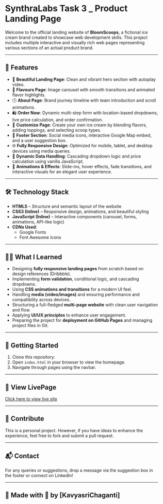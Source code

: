 # SynthraLabs Task 3 _ Product Landing Page

Welcome to the official landing website of **BloomScoops**, a fictional ice cream brand created to showcase web development skills. This project includes multiple interactive and visually rich web pages representing various sections of an actual product brand.

---

## 🌟 Features

- 🎨 **Beautiful Landing Page**: Clean and vibrant hero section with autoplay video.
- 🧊 **Flavours Page**: Image carousel with smooth transitions and animated flavor highlights.
- 🕒 **About Page**: Brand journey timeline with team introduction and scroll animations.
- 🛍️ **Order Now**: Dynamic multi-step form with location-based dropdowns, live price calculation, and order confirmation.
- 🍨 **Customize Page**: Create your own ice cream by blending flavors, adding toppings, and selecting scoop types.
- 📍 **Footer Section**: Social media icons, interactive Google Map embed, and a user suggestion box.
- 🌐 **Fully Responsive Design**: Optimized for mobile, tablet, and desktop devices using media queries.
- 📡 **Dynamic Data Handling**: Cascading dropdown logic and price calculation using vanilla JavaScript.
- 🎥 **Animations & Effects**: Slide-ins, hover effects, fade transitions, and interactive visuals for an elegant user experience.

---

## 🛠️ Technology Stack

- **HTML5** – Structure and semantic layout of the website
- **CSS3 (Inline)** – Responsive design, animations, and beautiful styling
- **JavaScript (Inline)** – Interactive components (carousel, forms, animations, API-like logic)
- **CDNs Used**:
  - Google Fonts
  - Font Awesome Icons

---

## 👨‍💻 What I Learned

- Designing **fully responsive landing pages** from scratch based on design references (Dribbble).
- Implementing **form validation**, conditional logic, and cascading dropdowns.
- Using **CSS animations and transitions** for a modern UI feel.
- Handling **media (video/images)** and ensuring performance and compatibility across devices.
- Structuring a full-fledged **multi-page website** with clean user navigation and flow.
- Applying **UI/UX principles** to enhance user engagement.
- Preparing the project for **deployment on GitHub Pages** and managing project files in Git.

---

## 🚀 Getting Started

1. Clone this repository:
2. Open `index.html` in your browser to view the homepage.
3. Navigate through pages using the navbar.

---

## 📌 View LivePage

[Click here to view live site](https://kavyasrichaganti11.github.io/SynthraLabs_Task3/) 

---

## 🙌 Contribute

This is a personal project. However, if you have ideas to enhance the experience, feel free to fork and submit a pull request.

---

## 📬 Contact

For any queries or suggestions, drop a message via the suggestion box in the footer or connect on LinkedIn!

---

## 🌈 Made with 💖 by [KavyasriChaganti]

